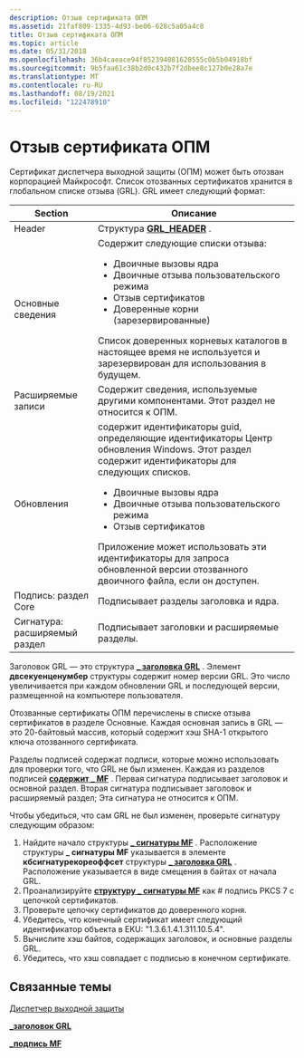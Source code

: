```yaml
---
description: Отзыв сертификата ОПМ
ms.assetid: 21faf809-1335-4d93-be06-628c5a05a4c8
title: Отзыв сертификата ОПМ
ms.topic: article
ms.date: 05/31/2018
ms.openlocfilehash: 36b4caeace94f852394081620555c0b5b04918bf
ms.sourcegitcommit: 9b5faa61c38b2d0c432b7f2dbee8c127b0e28a7e
ms.translationtype: MT
ms.contentlocale: ru-RU
ms.lasthandoff: 08/19/2021
ms.locfileid: "122478910"
---
```

# <a name="opm-certificate-revocation"></a>Отзыв сертификата ОПМ

Сертификат диспетчера выходной защиты (ОПМ) может быть отозван корпорацией Майкрософт. Список отозванных сертификатов хранится в глобальном списке отзыва (GRL). GRL имеет следующий формат:




| Section | Описание | 
|---------|-------------|
| Header | Структура <a href="grl-header.md"><strong>GRL_HEADER</strong></a> . | 
| Основные сведения | Содержит следующие списки отзыва:<ul><li>Двоичные вызовы ядра</li><li>Двоичные отзыва пользовательского режима</li><li>Отзыв сертификатов</li><li>Доверенные корни (зарезервированные)</li></ul>Список доверенных корневых каталогов в настоящее время не используется и зарезервирован для использования в будущем. | 
| Расширяемые записи | Содержит сведения, используемые другими компонентами. Этот раздел не относится к ОПМ. | 
| Обновления | содержит идентификаторы guid, определяющие идентификаторы Центр обновления Windows. Этот раздел содержит идентификаторы для следующих списков.<ul><li>Двоичные вызовы ядра</li><li>Двоичные отзыва пользовательского режима</li><li>Отзыв сертификатов</li></ul>Приложение может использовать эти идентификаторы для запроса обновленной версии отозванного двоичного файла, если он доступен. | 
| Подпись: раздел Core | Подписывает разделы заголовка и ядра. | 
| Сигнатура: расширяемый раздел | Подписывает заголовки и расширяемые разделы. | 




 

Заголовок GRL — это структура [**\_ заголовка GRL**](grl-header.md) . Элемент **двсекуенценумбер** структуры содержит номер версии GRL. Это число увеличивается при каждом обновлении GRL и последующей версии, размещенной на компьютере пользователя.

Отозванные сертификаты ОПМ перечислены в списке отзыва сертификатов в разделе Основные. Каждая основная запись в GRL — это 20-байтовый массив, который содержит хэш SHA-1 открытого ключа отозванного сертификата.

Разделы подписей содержат подписи, которые можно использовать для проверки того, что GRL не был изменен. Каждая из разделов подписей [**содержит \_ MF**](mf-signature.md) . Первая сигнатура подписывает заголовок и основной раздел. Вторая сигнатура подписывает заголовок и расширяемый раздел; Эта сигнатура не относится к ОПМ.

Чтобы убедиться, что сам GRL не был изменен, проверьте сигнатуру следующим образом:

1.  Найдите начало структуры [**\_ сигнатуры MF**](mf-signature.md) . Расположение структуры **\_ сигнатуры MF** указывается в элементе **кбсигнатурекореоффсет** структуры [**\_ заголовка GRL**](grl-header.md) . Расположение указывается в виде смещения в байтах от начала GRL.
2.  Проанализируйте [**структуру \_ сигнатуры MF**](mf-signature.md) как \# подпись PKCS 7 с цепочкой сертификатов.
3.  Проверьте цепочку сертификатов до доверенного корня.
4.  Убедитесь, что конечный сертификат имеет следующий идентификатор объекта в EKU: "1.3.6.1.4.1.311.10.5.4".
5.  Вычислите хэш байтов, содержащих заголовок, и основные разделы GRL.
6.  Убедитесь, что хэш совпадает с подписью в конечном сертификате.

## <a name="related-topics"></a>Связанные темы

<dl> <dt>

[Диспетчер выходной защиты](output-protection-manager.md)
</dt> <dt>

[**\_заголовок GRL**](grl-header.md)
</dt> <dt>

[**\_подпись MF**](mf-signature.md)
</dt> </dl>

 

 



